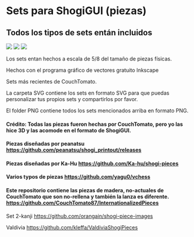 # Sets para ShogiGUI (piezas)
## Todos los tipos de sets entán incluidos

<img src="https://github.com/Little-Magician/ShogiGUI-piece-sets/blob/master/PNG/KanjiPtomato.png">
<img src="https://github.com/Little-Magician/ShogiGUI-piece-sets/blob/master/PNG/2KanjiW%20orangain.png">
<img src="https://github.com/Little-Magician/ShogiGUI-piece-sets/blob/master/PNG/CtomatoP.png">

Los sets entan hechos a escala de 5/8 del tamaño de piezas físicas.

Hechos con el programa gráfico de vectores gratuito Inkscape

Sets más recientes de CouchTomato.

La carpeta SVG contiene los sets en formato SVG para que puedas personalizar tus propios sets y compartirlos por favor.

El folder PNG contiene todos los sets mencionados arriba en formato PNG.

#### Crédito: Todas las piezas fueron hechas por CouchTomato, pero yo las hice 3D y las acomode en el formato de ShogiGUI.

#### Piezas diseñadas por peanatsu https://github.com/peanatsu/shogi_printout/releases

#### Piezas diseñadas por Ka-Hu https://github.com/Ka-hu/shogi-pieces

#### Varios typos de piezas https://github.com/yagu0/vchess

#### Este repositorio contiene las piezas de madera, no-actuales de CouchTomato que son no-rellena y también la lanza es diferente. https://github.com/CouchTomato87/InternationalizedPieces

Set 2-kanji  https://github.com/orangain/shogi-piece-images 

Valdivia https://github.com/kleffa/ValdiviaShogiPieces
